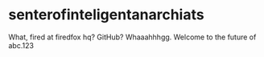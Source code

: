 # senterofinteligentanarchiats
What, fired at firedfox hq? GitHub? Whaaahhhgg. Welcome to the future of abc.123
